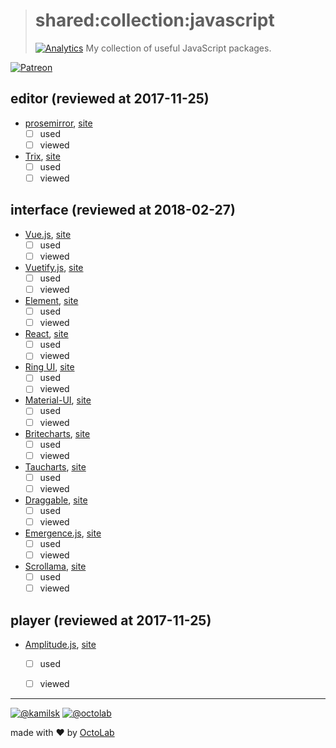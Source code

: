 > # shared:collection:javascript
> [![Analytics](https://ga-beacon.appspot.com/UA-109817251-4/shared/collection:javascript?pixel)](https://github.com/kamilsk/shared/tree/collection)
> My collection of useful JavaScript packages.

[![Patreon](https://img.shields.io/badge/patreon-donate-orange.svg)](https://www.patreon.com/octolab)


## editor (reviewed at 2017-11-25)

- [prosemirror](https://github.com/ProseMirror/prosemirror), [site](http://prosemirror.net/)
  - [ ] used
  - [ ] viewed

- [Trix](https://github.com/basecamp/trix), [site](https://trix-editor.org/)
  - [ ] used
  - [ ] viewed

## interface (reviewed at 2018-02-27)

- [Vue.js](https://github.com/vuejs/vue), [site](https://vuejs.org/)
  - [ ] used
  - [ ] viewed

- [Vuetify.js](https://github.com/vuetifyjs/vuetify), [site](https://vuetifyjs.com/)
  - [ ] used
  - [ ] viewed

- [Element](https://github.com/ElemeFE/element), [site](http://element.eleme.io/)
  - [ ] used
  - [ ] viewed

- [React](https://github.com/facebook/react), [site](https://reactjs.org/)
  - [ ] used
  - [ ] viewed

- [Ring UI](https://github.com/JetBrains/ring-ui), [site](https://jetbrains.org/ring-ui/index.html)
  - [ ] used
  - [ ] viewed

- [Material-UI](https://github.com/mui-org/material-ui), [site](http://www.material-ui.com/)
  - [ ] used
  - [ ] viewed

- [Britecharts](https://github.com/eventbrite/britecharts), [site](http://eventbrite.github.io/britecharts/)
  - [ ] used
  - [ ] viewed

- [Taucharts](https://github.com/TargetProcess/tauCharts), [site](https://www.taucharts.com/)
  - [ ] used
  - [ ] viewed

- [Draggable](https://github.com/Shopify/draggable), [site](https://shopify.github.io/draggable/)
  - [ ] used
  - [ ] viewed

- [Emergence.js](https://github.com/xtianmiller/emergence.js), [site](https://xtianmiller.github.io/emergence.js/)
  - [ ] used
  - [ ] viewed

- [Scrollama](https://github.com/russellgoldenberg/scrollama), [site](https://russellgoldenberg.github.io/scrollama/basic/)
  - [ ] used
  - [ ] viewed

## player (reviewed at 2017-11-25)

- [Amplitude.js](https://github.com/521dimensions/amplitudejs), [site](https://521dimensions.com/open-source/amplitudejs)
  - [ ] used
  - [ ] viewed


---

[![@kamilsk](https://img.shields.io/badge/author-%40kamilsk-blue.svg)](https://twitter.com/ikamilsk)
[![@octolab](https://img.shields.io/badge/sponsor-%40octolab-blue.svg)](https://twitter.com/octolab_inc)

made with ❤️ by [OctoLab](https://www.octolab.org/)
